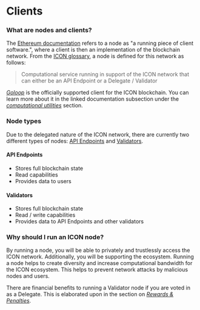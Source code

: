 # Clients

### What are nodes and clients? <a href="#what-are-nodes-and-clients" id="what-are-nodes-and-clients"></a>

The [Ethereum documentation](https://ethereum.org/en/developers/docs/nodes-and-clients/#what-are-nodes-and-clients) refers to a node as "a running piece of client software.", where a client is then an implementation of the blockchain network. From the [ICON glossary](https://icon.community/glossary/node/), a node is defined for this network as follows:

> Computational service running in support of the ICON network that can either be an API Endpoint or a Delegate / Validator

[_Goloop_](../computational-utilities/goloop/) is the officially supported client for the ICON blockchain. You can learn more about it in the linked documentation subsection under the [_computational utilities_](../computational-utilities/) section.

### Node types <a href="#node-types" id="node-types"></a>

Due to the delegated nature of the ICON network, there are currently two different types of nodes: [API Endpoints](api-endpoints.md) and [Validators](validator-nodes.md).

#### API Endpoints

* Stores full blockchain state
* Read capabilities
* Provides data to users

#### Validators

* Stores full blockchain state
* Read / write capabilities
* Provides data to API Endpoints and other validators

### Why should I run an ICON node? <a href="#why-should-i-run-an-ethereum-node" id="why-should-i-run-an-ethereum-node"></a>

By running a node, you will be able to privately and trustlessly access the ICON network. Additionally, you will be supporting the ecosystem. Running a node helps to create diversity and increase computational bandwidth for the ICON ecosystem. This helps to prevent network attacks by malicious nodes and users.

There are financial benefits to running a Validator node if you are voted in as a Delegate. This is elaborated upon in the section on [_Rewards & Penalties_](../economics/rewards-and-penalties.md).


